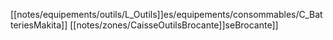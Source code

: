 [[notes/equipements/outils/L_Outils]]es/equipements/consommables/C_BatteriesMakita]] [[notes/zones/CaisseOutilsBrocante]]seBrocante]]